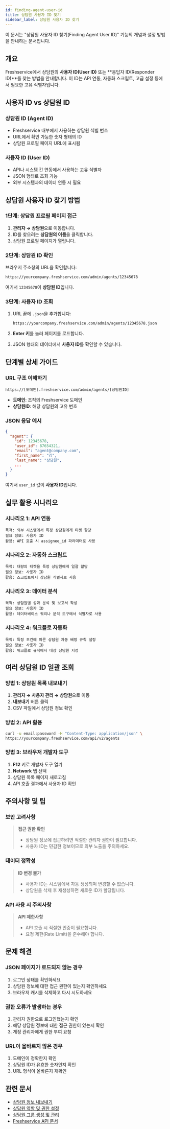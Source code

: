 ```yaml
---
id: finding-agent-user-id
title: 상담원 사용자 ID 찾기
sidebar_label: 상담원 사용자 ID 찾기
---
```


<div class="subtitle">
  이 문서는 "상담원 사용자 ID 찾기(Finding Agent User ID)" 기능의 개념과 설정 방법을 안내하는 문서입니다.
</div>

## 개요

Freshservice에서 상담원의 **사용자 ID(User ID)** 또는 **응답자 ID(Responder ID)**를 찾는 방법을 안내합니다. 이 ID는 API 연동, 자동화 스크립트, 고급 설정 등에서 필요한 고유 식별자입니다.

## 사용자 ID vs 상담원 ID

### 상담원 ID (Agent ID)
- Freshservice 내부에서 사용하는 상담원 식별 번호
- URL에서 확인 가능한 숫자 형태의 ID
- 상담원 프로필 페이지 URL에 표시됨

### 사용자 ID (User ID)
- API나 시스템 간 연동에서 사용하는 고유 식별자
- JSON 형태로 조회 가능
- 외부 시스템과의 데이터 연동 시 필요

## 상담원 사용자 ID 찾기 방법

### 1단계: 상담원 프로필 페이지 접근

1. **관리자 → 상담원**으로 이동합니다.
2. ID를 찾으려는 **상담원의 이름**을 클릭합니다.
3. 상담원 프로필 페이지가 열립니다.

### 2단계: 상담원 ID 확인

브라우저 주소창의 URL을 확인합니다:
```
https://yourcompany.freshservice.com/admin/agents/12345678
```

여기서 `12345678`이 **상담원 ID**입니다.

### 3단계: 사용자 ID 조회

1. URL 끝에 `.json`을 추가합니다:
   ```
   https://yourcompany.freshservice.com/admin/agents/12345678.json
   ```

2. **Enter 키**를 눌러 페이지를 로드합니다.

3. JSON 형태의 데이터에서 **사용자 ID**를 확인할 수 있습니다.

## 단계별 상세 가이드

### URL 구조 이해하기

```
https://[도메인].freshservice.com/admin/agents/[상담원ID]
```

- **도메인**: 조직의 Freshservice 도메인
- **상담원ID**: 해당 상담원의 고유 번호

### JSON 응답 예시

```json
{
  "agent": {
    "id": 12345678,
    "user_id": 87654321,
    "email": "agent@company.com",
    "first_name": "김",
    "last_name": "상담원",
    ...
  }
}
```

여기서 `user_id` 값이 **사용자 ID**입니다.

## 실무 활용 시나리오

### 시나리오 1: API 연동
```
목적: 외부 시스템에서 특정 상담원에게 티켓 할당
필요 정보: 사용자 ID
활용: API 호출 시 assignee_id 파라미터로 사용
```

### 시나리오 2: 자동화 스크립트
```
목적: 대량의 티켓을 특정 상담원에게 일괄 할당
필요 정보: 사용자 ID
활용: 스크립트에서 상담원 식별자로 사용
```

### 시나리오 3: 데이터 분석
```
목적: 상담원별 성과 분석 및 보고서 작성
필요 정보: 사용자 ID
활용: 데이터베이스 쿼리나 분석 도구에서 식별자로 사용
```

### 시나리오 4: 워크플로 자동화
```
목적: 특정 조건에 따른 상담원 자동 배정 규칙 설정
필요 정보: 사용자 ID
활용: 워크플로 규칙에서 대상 상담원 지정
```

## 여러 상담원 ID 일괄 조회

### 방법 1: 상담원 목록 내보내기
1. **관리자 → 사용자 관리 → 상담원**으로 이동
2. **내보내기** 버튼 클릭
3. CSV 파일에서 상담원 정보 확인

### 방법 2: API 활용
```bash
curl -u email:password -H "Content-Type: application/json" \
https://yourcompany.freshservice.com/api/v2/agents
```

### 방법 3: 브라우저 개발자 도구
1. **F12** 키로 개발자 도구 열기
2. **Network** 탭 선택
3. 상담원 목록 페이지 새로고침
4. API 호출 결과에서 사용자 ID 확인

## 주의사항 및 팁

### 보안 고려사항

> **접근 권한 확인**
> - 상담원 정보에 접근하려면 적절한 관리자 권한이 필요합니다.
> - 사용자 ID는 민감한 정보이므로 외부 노출을 주의하세요.

### 데이터 정확성

> **ID 변경 불가**
> - 사용자 ID는 시스템에서 자동 생성되며 변경할 수 없습니다.
> - 상담원을 삭제 후 재생성하면 새로운 ID가 할당됩니다.

### API 사용 시 주의사항

> **API 제한사항**
> - API 호출 시 적절한 인증이 필요합니다.
> - 요청 제한(Rate Limit)을 준수해야 합니다.

## 문제 해결

### JSON 페이지가 로드되지 않는 경우
1. 로그인 상태를 확인하세요
2. 상담원 정보에 대한 접근 권한이 있는지 확인하세요
3. 브라우저 캐시를 삭제하고 다시 시도하세요

### 권한 오류가 발생하는 경우
1. 관리자 권한으로 로그인했는지 확인
2. 해당 상담원 정보에 대한 접근 권한이 있는지 확인
3. 계정 관리자에게 권한 부여 요청

### URL이 올바르지 않은 경우
1. 도메인이 정확한지 확인
2. 상담원 ID가 유효한 숫자인지 확인
3. URL 형식이 올바른지 재확인

## 관련 문서

- [상담원 정보 내보내기](./exporting-agent-information.md)
- [상담원 역할 및 권한 설정](./setting-agent-roles-permissions.md)
- [상담원 그룹 생성 및 관리](./create-manage-agent-groups.md)
- [Freshservice API 문서](https://developers.freshservice.com/)
